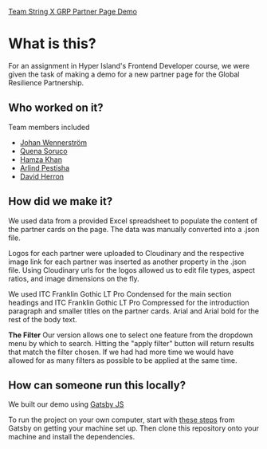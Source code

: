 [Team String X GRP Partner Page Demo](https://grp-partners.netlify.app/)

# What is this?

For an assignment in Hyper Island's Frontend Developer course, we were given the task of making a demo for a new partner page for the Global Resilience Partnership.

## Who worked on it?

Team members included

- [Johan Wennerström ](https://github.com/johanwennerstrom-joj)
- [Quena Soruco ](https://github.com/quena)
- [Hamza Khan](https://github.com/hamzakhan0412)
- [Arlind Pestisha](https://github.com/ArlindPestisha)
- [David Herron](https://github.com/dvdherron)

## How did we make it?

We used data from a provided Excel spreadsheet to populate the content of the partner cards on the page. The data was manually converted into a .json file.

Logos for each partner were uploaded to Cloudinary and the respective image link for each partner was inserted as another property in the .json file. Using Cloudinary urls for the logos allowed us to edit file types, aspect ratios, and image dimensions on the fly.

We used ITC Franklin Gothic LT Pro Condensed for the main section headings and ITC Franklin Gothic LT Pro Compressed for the introduction paragraph and smaller titles on the partner cards. Arial and Arial bold for the rest of the body text.

**The Filter**
Our version allows one to select one feature from the dropdown menu by which to search. Hitting the "apply filter" button will return results that match the filter chosen. If we had had more time we would have allowed for as many filters as possible to be applied at the same time.

## How can someone run this locally?

We built our demo using [Gatsby JS](https://www.gatsbyjs.org/)

To run the project on your own computer, start with [these steps](https://www.gatsbyjs.org/tutorial/part-zero/) from Gatsby on getting your machine set up. Then clone this repository onto your machine and install the dependencies.

